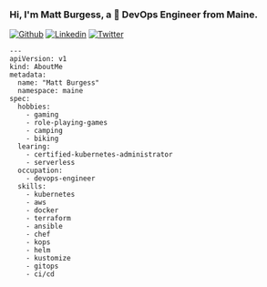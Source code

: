 ### Hi, I'm Matt Burgess, a 🚀 DevOps Engineer from Maine.

[![Github](https://img.shields.io/badge/-Github-000?style=flat&logo=Github&logoColor=white)](https://github.com/strangeminds)
[![Linkedin](https://img.shields.io/badge/-LinkedIn-blue?style=flat&logo=Linkedin&logoColor=white)](https://www.linkedin.com/in/burgessmatthew/)
[![Twitter](https://img.shields.io/twitter/url?style=social&url=https%3A%2F%2Ftwitter.com%2Fmattburgess)](https://twitter.com/mattburgess)

```
--- 
apiVersion: v1
kind: AboutMe
metadata: 
  name: "Matt Burgess"
  namespace: maine
spec: 
  hobbies: 
    - gaming
    - role-playing-games
    - camping
    - biking
  learing: 
    - certified-kubernetes-administrator
    - serverless
  occupation: 
    - devops-engineer
  skills: 
    - kubernetes
    - aws
    - docker
    - terraform
    - ansible
    - chef
    - kops
    - helm
    - kustomize
    - gitops
    - ci/cd
```

